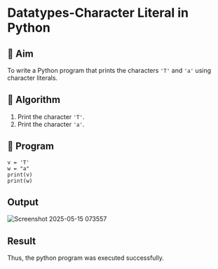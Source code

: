 # Datatypes-Character Literal in Python

## 🎯 Aim
To write a Python program that prints the characters `'T'` and `'a'` using character literals.

## 🧠 Algorithm
1. Print the character `'T'`.
2. Print the character `'a'`.

## 🧾 Program
```
v = 'T'
w = "a"
print(v)
print(w)
```

## Output
![Screenshot 2025-05-15 073557](https://github.com/user-attachments/assets/2b8d5821-8662-4789-94a1-c4453ba12816)


## Result
Thus, the python program was executed successfully.
